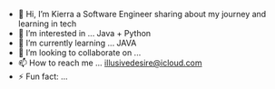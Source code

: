 - 👋 Hi, I’m Kierra a Software Engineer sharing about my journey and learning in tech
- 👀 I’m interested in ... Java + Python
- 🌱 I’m currently learning ... JAVA 
- 💞️ I’m looking to collaborate on ...
- 📫 How to reach me ... illusivedesire@icloud.com
- ⚡ Fun fact: ... 

<!---
illusive-desire/illusive-desire is a ✨ special ✨ repository because its `README.md` (this file) appears on your GitHub profile.
You can click the Preview link to take a look at your changes.
--->
